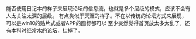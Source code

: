 能否使用日记本的样子来展现论坛的信息流，也就是多个层级的模式，应该不会有人太关注太深的层级。
有点类似于天涯的样子。不在以传统的论坛方式来展现，可以是win10的贴片式或者APP的图标都可以
至少突然觉得首页放太多太乱了，还有本科时经常水的论坛，挂掉了。
